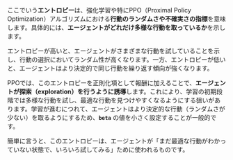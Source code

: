 ここでいう**エントロピー**は、強化学習や特にPPO（Proximal Policy Optimization）アルゴリズムにおける**行動のランダムさや不確実さの指標**を意味します。具体的には、**エージェントがどれだけ多様な行動を取っているか**を示します。

エントロピーが高いと、エージェントがさまざまな行動を試していることを示し、行動の選択においてランダム性が高くなります。一方、エントロピーが低いと、エージェントはより決定的で同じ行動を繰り返す傾向が強くなります。

PPOでは、このエントロピーを正則化項として報酬に加えることで、**エージェントが探索（exploration）を行うように誘導**します。これにより、学習の初期段階では多様な行動を試し、最適な行動を見つけやすくなるようにする狙いがあります。学習が進むにつれて、エージェントはより決定的な行動（ランダムさが少ない）を取るようにするため、**`beta`** の値を小さく設定することが一般的です。

簡単に言うと、このエントロピーは、エージェントが「まだ最適な行動がわかっていない状態で、いろいろ試してみる」ために使われるものです。
